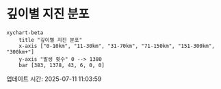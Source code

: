 # 깊이별 지진 분포

```mermaid
xychart-beta
    title "깊이별 지진 분포"
    x-axis ["0-10km", "11-30km", "31-70km", "71-150km", "151-300km", "300km+"]
    y-axis "발생 횟수" 0 --> 1380
    bar [383, 1378, 43, 6, 0, 0]
```

업데이트 시간: 2025-07-11 11:03:59
